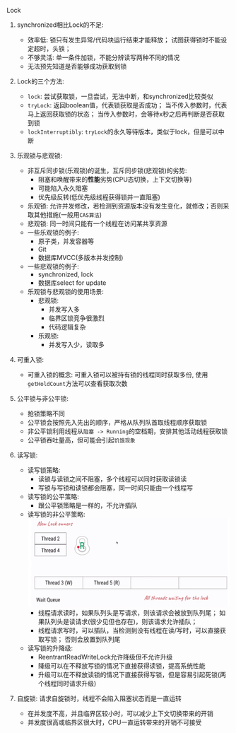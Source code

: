 Lock

1. synchronized相比Lock的不足:
    - 效率低: 锁只有发生异常/代码块运行结束才能释放；
    试图获得锁时不能设定超时，头铁；
    - 不够灵活: 单一条件加锁，不能分辨读写两种不同的情况
    - 无法预先知道是否能够成功获取到锁
    
2. Lock的三个方法:
    - `lock`: 尝试获取锁，一旦尝试，无法中断，和synchronized比较类似
    - `tryLock`: 返回boolean值，代表锁获取是否成功；
    当不传入参数时，代表马上返回获取锁的状态；
    当传入参数时，会等待x秒之后再判断是否获取到锁
    - `lockInterruptibly`: `tryLock`的永久等待版本，类似于lock，但是可以中断

3. 乐观锁与悲观锁:
    - 非互斥同步锁(乐观锁)的诞生，互斥同步锁(悲观锁)的劣势:
        - 阻塞和唤醒带来的**性能**劣势(CPU态切换，上下文切换等)
        - 可能陷入永久阻塞
        - 优先级反转(低优先级线程获得锁并一直阻塞)
    - 乐观锁: 允许并发修改，若检测到资源版本没有发生变化，就修改；否则采取其他措施(一般用`CAS算法`)
    - 悲观锁: 同一时间只能有一个线程在访问某共享资源
    - 一些乐观锁的例子:
        - 原子类，并发容器等
        - Git
        - 数据库MVCC(多版本并发控制)
    - 一些悲观锁的例子:
        - synchronized, lock
        - 数据库select for update
    - 乐观锁与悲观锁的使用场景:
        - 悲观锁:
            - 并发写入多
            - 临界区锁竞争很激烈
            - 代码逻辑复杂
        - 乐观锁:
            - 并发写入少，读取多
            
4. 可重入锁:
    - 可重入锁的概念: 可重入锁可以被持有锁的线程同时获取多份, 
    使用`getHoldCount`方法可以查看获取次数

5. 公平锁与非公平锁:
    - 抢锁策略不同
    - 公平锁会按照先入先出的顺序，严格从队列队首取线程顺序获取锁
    - 非公平锁利用线程从`阻塞 -> Running`的空档期，安排其他活动线程获取锁
    - 公平锁吞吐量高，但可能会引起`饥饿现象`
    
6. 读写锁:
    - 读写锁策略:
        - 读锁与读锁之间不阻塞，多个线程可以同时获取读锁读
        - 写锁与写锁和读锁都会阻塞，同一时间只能由一个线程写
    - 读写锁的公平策略:
        - 跟公平锁策略是一样的，不允许插队
    - 读写锁的非公平策略:
        ![rwlock](../images/rwlock.png)
        - 线程请求读时，如果队列头是写请求，则该请求会被放到队列尾；
        如果队列头是读请求(很少见但也存在)，则该请求允许插队；
        - 线程请求写时，可以插队，当检测到没有线程在读/写时，可以直接获取写锁；
        否则会放置到队列尾
    - 读写锁的升降级:
        - ReentrantReadWriteLock允许降级但不允许升级
        - 降级可以在不释放写锁的情况下直接获得读锁，提高系统性能
        - 升级可以在不释放读锁的情况下直接获得写锁，但是容易引起死锁(两个线程同时请求升级)
        
7. 自旋锁: 请求自旋锁时，线程不会陷入阻塞状态而是一直运转
    - 在并发度不高，并且临界区较小时，可以减少上下文切换带来的开销
    - 并发度很高或临界区很大时，CPU一直运转带来的开销不可接受
    